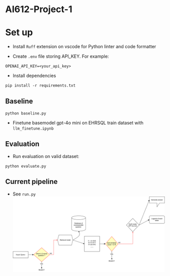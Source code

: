 # AI612-Project-1

# Set up

- Install `Ruff` extension on vscode for Python linter and code formatter

- Create `.env` file storing API_KEY. For example:
```
OPENAI_API_KEY=<your_api_key>
```
- Install dependencies 
```
pip install -r requirements.txt
```

## Baseline
```
python baseline.py
```

- Finetune basemodel gpt-4o mini on EHRSQL train dataset with `llm_finetune.ipynb`

## Evaluation
- Run evaluation on valid dataset: 
```
python evaluate.py
```

## Current pipeline
- See `run.py`
![Process Diagram](assets/pipeline.svg)
